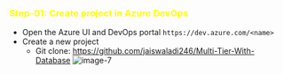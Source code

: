 
### <span style="color: Yellow;">**Step-01: Create project in Azure DevOps**
  - Open the Azure UI and DevOps portal ```https://dev.azure.com/<name>```
  - Create a new project
    - Git clone: https://github.com/jaiswaladi246/Multi-Tier-With-Database
 ![image-7](https://github.com/user-attachments/assets/199f58fd-c1d4-46c4-8dd8-78b7c99db790)


